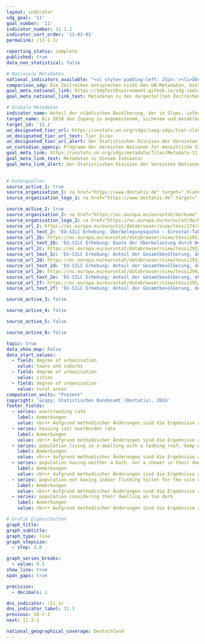 ```yaml
---
layout: indicator    
sdg_goal: '11'    
goal_number: '11'    
indicator_number: 11.1.1    
indicator_sort_order: '11-01-01'    
permalink: /11-1-1/    

reporting_status: complete    
published: true    
data_non_statistical: false    

# Nationale Metadaten    
national_indicators_available: "<ul style='padding-left: 25px;'><li>Überbelegungsquote</li> <li> Quote der Überbelastung durch Wohnkosten</li> <li> Bevölkerung, die in einer Wohnung mit undichtem Dach, Feuchtigkeit in den Wänden, in den Böden, im Fundament oder Fäulnis in den Fensterrahmen oder im Boden lebt</li> <li> Bevölkerung, die weder ein Bad, noch eine Dusche in ihrer Wohnung hat</li> <li> Bevölkerung, die kein WC für den alleinigen Gebrauch ihres Haushalts hat</li> <li> Bevölkerung, die ihre Unterkunft als zu dunkel betrachtet</li></ul>"    
comparison_sdg: Die Zeitreihen entsprechen nicht den UN-Metadaten, bieten aber zusätzliche Informationen.    
goal_meta_national_link: https://SdgTestEnvironment.github.io/sdg-indicators/public/Meta/11.1.1.pdf
goal_meta_national_link_text: Metadaten zu den dargestellten Zeitreihen    

# Globale Metadaten    
indicator_name: Anteil der städtischen Bevölkerung, der in Slums, informellen Siedlungen oder unzureichendem Wohnraum lebt    
target_name: Bis 2030 den Zugang zu angemessenem, sicherem und bezahlbarem Wohnraum und zur Grundversorgung für alle sicherstellen und Slums sanieren    
target_id: '11.1'    
un_designated_tier_url: https://unstats.un.org/sdgs/iaeg-sdgs/tier-classification/'    
un_designated_tier_url_text: Tier I</a>    
un_designated_tier_url_alert: der Statistischen Division der Vereinten Nationen    
un_custodian_agency: Programm der Vereinten Nationen für menschliche Siedlungen (UN-Habitat)    
goal_meta_link: https://unstats.un.org/sdgs/metadata/files/Metadata-11-01-01.pdf    
goal_meta_link_text: Metadaten zu diesem Indikator    
goal_meta_link_alert: der Statistischen Division der Vereinten Nationen    
    

# Datenquellen
source_active_1: true
source_organisation_1: <a href="https://www.destatis.de" target="_blank"> Statistisches Bundesamt (Destatis) </a>
source_organisation_logo_1: <a href="https://www.destatis.de" target="_blank"><img src="https://sdg-indikatoren.de/public/OrgImgDe/destatis.png" alt="Logo destatis" style="height:60px; width:148px"/></a>

source_active_2: true
source_organisation_2: <a href="https://ec.europa.eu/eurostat/de/home" target="_blank"> Statistisches Amt der Europäischen Union (Eurostat) </a>
source_organisation_logo_2: <a href="https://ec.europa.eu/eurostat/de/home" target="_blank"><img src="https://sdg-indikatoren.de/public/OrgImgDe/eurostat.png" alt="Logo eurostat" style="height:60px; width:148px"/></a>
source_url_2: https://ec.europa.eu/eurostat/databrowser/view/tessi174/default/table?lang=de
source_url_text_2: 'EU-SILC Erhebung: Überbelegungsquote – Eurostat-Tabelle [tessi174]'
source_url_2b: https://ec.europa.eu/eurostat/databrowser/view/tessi165/default/table?lang=de
source_url_text_2b: 'EU-SILC Erhebung: Quote der Überbelastung durch Wohnkosten – Eurostat-Tabelle [tessi165]'
source_url_2c: https://ec.europa.eu/eurostat/databrowser/view/tessi292/default/table?lang=de
source_url_text_2c: 'EU-SILC Erhebung: Anteil der Gesamtbevölkerung, der in einer Wohnung mit undichtem Dach, Feuchtigkeit in den Wänden, in den Böden, im Fundament oder Fäulnis in den Fensterrahmen oder im Boden lebt – Eurostat-Tabelle [tessi292]'
source_url_2d: https://ec.europa.eu/eurostat/databrowser/view/tessi293/default/table?lang=de
source_url_text_2d: 'EU-SILC Erhebung: Anteil der Gesamtbevölkerung, der weder ein Bad, noch eine Dusche in seiner Wohnung hat – Eurostat-Tabelle [tessi293]'
source_url_2e: https://ec.europa.eu/eurostat/databrowser/view/tessi294/default/table?lang=de
source_url_text_2e: 'EU-SILC Erhebung: Anteil der Gesamtbevölkerung, der kein WC für den alleinigen Gebrauch seines Haushalts hat – Eurostat-Tabelle [tessi294]'
source_url_2f: https://ec.europa.eu/eurostat/databrowser/view/tessi295/default/table?lang=de
source_url_text_2f: 'EU-SILC Erhebung: Anteil der Gesamtbevölkerung, der seine Unterkunft als zu dunkel betrachtet – Eurostat-Tabelle [tessi295]'

source_active_3: false

source_active_4: false

source_active_5: false

source_active_6: false

topic: true    
data_show_map: False    
data_start_values: 
  - field: degree of urbanisation
    value: towns and suburbs
  - field: degree of urbanisation
    value: cities
  - field: degree of urbanisation
    value: rural areas    
computation_units: "Prozent"    
copyright: '&copy; Statistisches Bundesamt (Destatis), 2024'    
footer_fields:
  - series: overcrowding rate
    label: Anmerkungen
    value: <br>• Aufgrund methodischer Änderungen sind die Ergebnisse ab 2020 nur eingeschränkt mit den Vorjahren vergleichbar.<br>• Die aktuell dargestellten Ergebnisse für 2020 bis 2022 sind Endergebnisse, für 2023 Erstergebnisse.
  - series: housing cost overburden rate
    label: Anmerkungen
    value: <br>• Aufgrund methodischer Änderungen sind die Ergebnisse ab 2020 nur eingeschränkt mit den Vorjahren vergleichbar.<br>• Die aktuell dargestellten Ergebnisse für 2020 bis 2022 sind Endergebnisse, für 2023 Erstergebnisse.
  - series: population living in a dwelling with a leaking roof, damp walls, floors or foundation, or rot in window frames or floor
    label: Anmerkungen
    value: <br>• Aufgrund methodischer Änderungen sind die Ergebnisse ab 2020 nur eingeschränkt mit den Vorjahren vergleichbar.<br>• Die aktuell dargestellten Ergebnisse für 2020 bis 2022 sind Endergebnisse, für 2023 Erstergebnisse.
  - series: population having neither a bath, nor a shower in their dwelling
    label: Anmerkungen
    value: <br>• Aufgrund methodischer Änderungen sind die Ergebnisse ab 2020 nur eingeschränkt mit den Vorjahren vergleichbar.<br>• Die aktuell dargestellten Ergebnisse für 2020 bis 2022 sind Endergebnisse, für 2023 Erstergebnisse.<br>• Daten sind nur bis 2020 verfügbar.
  - series: population not having indoor flushing toilet for the sole use of their household
    label: Anmerkungen
    value: <br>• Aufgrund methodischer Änderungen sind die Ergebnisse ab 2020 nur eingeschränkt mit den Vorjahren vergleichbar.<br>• Die aktuell dargestellten Ergebnisse für 2020 bis 2022 sind Endergebnisse, für 2023 Erstergebnisse.<br>• Daten sind nur bis 2020 verfügbar.
  - series: population considering their dwelling as too dark
    label: Anmerkungen
    value: <br>• Aufgrund methodischer Änderungen sind die Ergebnisse ab 2020 nur eingeschränkt mit den Vorjahren vergleichbar.<br>• Die aktuell dargestellten Ergebnisse für 2020 bis 2022 sind Endergebnisse, für 2023 Erstergebnisse.    

# Grafik Eigenschaften    
graph_title: 
graph_subtitle:     
graph_type: line
graph_stepsize: 
  - step: 2.0    

graph_series_breaks:
  - value: 9.5
show_line: true
span_gaps: true

precision:
  - decimals: 1    

dns_indicator: /11-3/
dns_indicator_label: 11.3
previous: 10-c-1    
next: 11-2-1    

national_geographical_coverage: Deutschland    
---
```


<span></span>